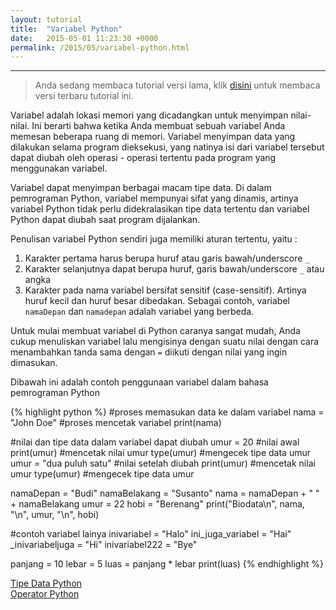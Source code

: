 ```yaml
---
layout: tutorial
title:  "Variabel Python"
date:   2015-05-01 11:23:30 +0000
permalink: /2015/05/variabel-python.html
---
```


---
> Anda sedang membaca tutorial versi lama, klik [disini](/tutorial/variabel-python) untuk membaca versi terbaru tutorial ini.

Variabel adalah lokasi memori yang dicadangkan untuk menyimpan nilai-nilai. Ini berarti bahwa ketika Anda membuat sebuah variabel Anda memesan beberapa ruang di memori. Variabel menyimpan data yang dilakukan selama program dieksekusi, yang natinya isi dari variabel tersebut dapat diubah oleh operasi - operasi tertentu pada program yang menggunakan variabel.

Variabel dapat menyimpan berbagai macam tipe data. Di dalam pemrograman Python, variabel mempunyai sifat yang dinamis, artinya variabel Python tidak perlu didekralasikan tipe data tertentu dan variabel Python dapat diubah saat program dijalankan.


Penulisan variabel Python sendiri juga memiliki aturan tertentu, yaitu :
1. Karakter pertama harus berupa huruf atau garis bawah/underscore `_`
2. Karakter selanjutnya dapat berupa huruf, garis bawah/underscore `_` atau angka
3. Karakter pada nama variabel bersifat sensitif (case-sensitif). Artinya huruf kecil dan huruf besar dibedakan. Sebagai contoh, variabel `namaDepan` dan `namadepan` adalah variabel yang berbeda.

Untuk mulai membuat variabel di Python caranya sangat mudah, Anda cukup menuliskan variabel lalu mengisinya dengan suatu nilai dengan cara menambahkan tanda sama dengan `=` diikuti dengan nilai yang ingin dimasukan.

Dibawah ini adalah contoh penggunaan variabel dalam bahasa pemrograman Python



{% highlight python %}
#proses memasukan data ke dalam variabel
nama = "John Doe"
#proses mencetak variabel
print(nama)

#nilai dan tipe data dalam variabel  dapat diubah
umur = 20               #nilai awal
print(umur)             #mencetak nilai umur
type(umur)              #mengecek tipe data umur
umur = "dua puluh satu" #nilai setelah diubah
print(umur)             #mencetak nilai umur
type(umur)              #mengecek tipe data umur

namaDepan = "Budi"
namaBelakang = "Susanto"
nama = namaDepan + " " + namaBelakang
umur = 22
hobi = "Berenang"
print("Biodata\n", nama, "\n", umur, "\n", hobi)

#contoh variabel lainya
inivariabel = "Halo"
ini_juga_variabel = "Hai"
_inivariabeljuga = "Hi"
inivariabel222 = "Bye" 

panjang = 10
lebar = 5
luas = panjang * lebar
print(luas)
{% endhighlight %}


<div class="row navigation-tutorial">
    <div class="col-md-6 prev-tutorial">
        <a href="/tutorial/tipe-data-python"><i class="fas fa-arrow-circle-left"></i>Tipe Data Python</a>
    </div>
    <div class="col-md-6 next-tutorial">
        <a href="/tutorial/operator-python" class="hoverable">Operator Python<i class="fas fa-arrow-circle-right"></i></a>
    </div>
</div>

